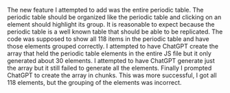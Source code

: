 The new feature I attempted to add was the entire periodic table. The periodic table should be organized like the periodic table and clicking on an element should highlight its group. It is reasonable to expect because the periodic table is a well known table that should be able to be replicated. The code was supposed to show all 118 items in the periodic table and have those elements grouped correctly. I attempted to have ChatGPT create the array that held the periodic table elements in the entire JS file but it only generated about 30 elements. I attempted to have ChatGPT generate just the array but it still failed to generate all the elements. Finally I prompted ChatGPT to create the array in chunks. This was more successful, I got all 118 elements, but the grouping of the elements was incorrect.